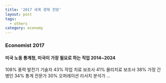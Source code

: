 ```yaml
---
title: '2017 세계 경제 전망'
layout: post
tags:
  - others
category: economy
---
```

### Economist 2017

#### 미국 노동 통계청, 미국이 가장 필요로 하는 직업 2014~2024
108% 풍력 발전기 기술자
43% 작업 치료 보조사
41% 물리치료 보조사
38% 가정 간병인
34% 통계 전문가
30% 오퍼레이션 리서치 분석가
...

<br>

